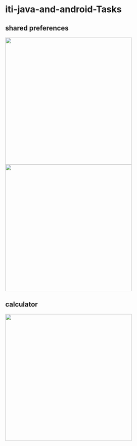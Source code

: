 # iti-java-and-android-Tasks
## shared preferences
<p>
<img src="https://user-images.githubusercontent.com/95862182/217590561-42806607-438d-4b9c-8e8e-b95153e3142c.png" width = '400'/>
    <img src ='https://user-images.githubusercontent.com/95862182/217591494-1bc080f6-ab0c-4092-a4dc-01d8d23cf92c.png' width = '400'/>
</p>
<h2> calculator</h2>

<img src =https://user-images.githubusercontent.com/95862182/217304822-ead33922-e9b6-412f-ab85-dcf3a0e23d8a.png width= '400'/>

